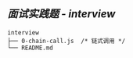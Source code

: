 <!--
 * @Author: your name
 * @Date: 2022-02-13 17:11:39
 * @Description: file content
-->
***<h2>面试实践题 - interview</h2>***
```
interview 
├── 0-chain-call.js  /* 链式调用 */
└── README.md
```